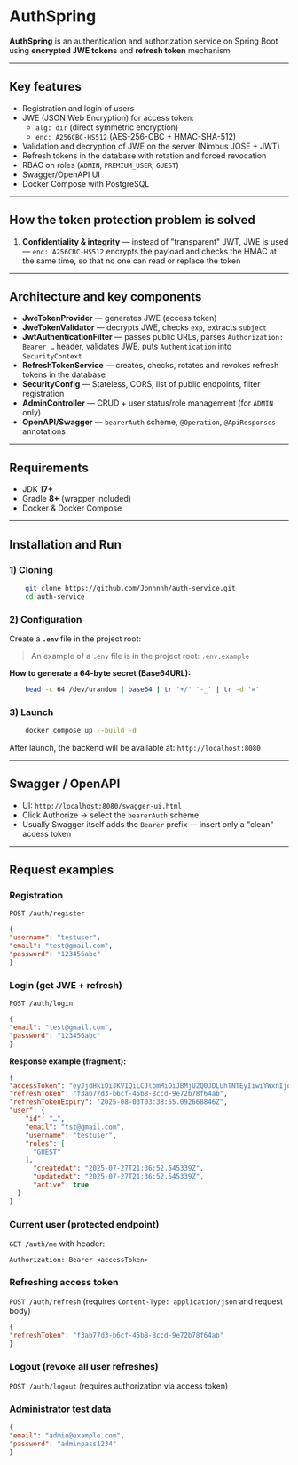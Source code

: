# AuthSpring

**AuthSpring** is an authentication and authorization service on Spring Boot using **encrypted JWE tokens** and **refresh token** mechanism

---

## Key features

- Registration and login of users
- JWE (JSON Web Encryption) for access token:
  - `alg: dir` (direct symmetric encryption)
  - `enc: A256CBC-HS512` (AES-256-CBC + HMAC-SHA-512)
- Validation and decryption of JWE on the server (Nimbus JOSE + JWT)
- Refresh tokens in the database with rotation and forced revocation
- RBAC on roles (`ADMIN`, `PREMIUM_USER`, `GUEST`)
- Swagger/OpenAPI UI
- Docker Compose with PostgreSQL

---

## How the token protection problem is solved

1. **Confidentiality & integrity**
   — instead of "transparent" JWT, JWE is used
   — `enc: A256CBC-HS512` encrypts the payload and checks the HMAC at the same time, so that no one can read or replace the token

---

## Architecture and key components

- **JweTokenProvider** — generates JWE (access token)
- **JweTokenValidator** — decrypts JWE, checks `exp`, extracts `subject`
- **JwtAuthenticationFilter** — passes public URLs, parses `Authorization: Bearer …` header, validates JWE, puts `Authentication` into `SecurityContext`
- **RefreshTokenService** — creates, checks, rotates and revokes refresh tokens in the database
- **SecurityConfig** — Stateless, CORS, list of public endpoints, filter registration
- **AdminController** — CRUD + user status/role management (for `ADMIN` only)
- **OpenAPI/Swagger** — `bearerAuth` scheme, `@Operation`, `@ApiResponses` annotations

---

## Requirements

- JDK **17+**
- Gradle **8+** (wrapper included)
- Docker & Docker Compose

---

## Installation and Run

### 1) Cloning

```bash
    git clone https://github.com/Jonnnnh/auth-service.git
    cd auth-service
```

### 2) Configuration

Create a **`.env`** file in the project root:

> An example of a `.env` file is in the project root: `.env.example`

**How to generate a 64-byte secret (Base64URL):**

```bash
    head -c 64 /dev/urandom | base64 | tr '+/' '-_' | tr -d '='
```

### 3) Launch

```bash
    docker compose up --build -d
```

After launch, the backend will be available at: `http://localhost:8080`

---

## Swagger / OpenAPI

- UI: `http://localhost:8080/swagger-ui.html`
- Click Authorize -> select the `bearerAuth` scheme
- Usually Swagger itself adds the `Bearer` prefix — insert only a "clean" access token

---

## Request examples

### Registration
`POST /auth/register`

```json
{
"username": "testuser",
"email": "test@gmail.com",
"password": "123456abc"
}
```

### Login (get JWE + refresh)
`POST /auth/login`

```json
{
"email": "test@gmail.com",
"password": "123456abc"
}
```

**Response example (fragment):**
```json
{
"accessToken": "eyJjdHkiOiJKV1QiLCJlbmMiOiJBMjU2Q0JDLUhTNTEyIiwiYWxnIjoiZGlyIn0....",
"refreshToken": "f3ab77d3-b6cf-45b8-8ccd-9e72b78f64ab",
"refreshTokenExpiry": "2025-08-03T03:38:55.092668846Z",
"user": {
    "id": "…",
    "email": "tst@gmail.com",
    "username": "testuser",
    "roles": [
      "GUEST"
    ],
      "createdAt": "2025-07-27T21:36:52.545339Z",
      "updatedAt": "2025-07-27T21:36:52.545339Z",
      "active": true
  }
}
```

### Current user (protected endpoint)
`GET /auth/me` with header:
```
Authorization: Bearer <accessToken>
```

### Refreshing access token
`POST /auth/refresh`
(requires `Content-Type: application/json` and request body)

```json
{
"refreshToken": "f3ab77d3-b6cf-45b8-8ccd-9e72b78f64ab"
}
```

### Logout (revoke all user refreshes)
`POST /auth/logout` (requires authorization via access token)

### Administrator test data
```json
{
"email": "admin@example.com",
"password": "adminpass1234"
}
```
